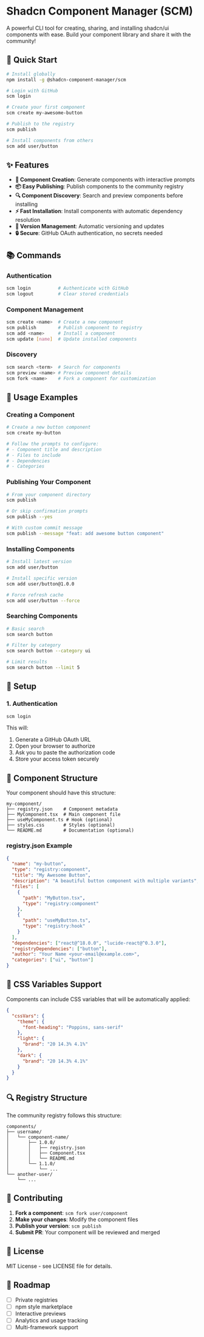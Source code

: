 # Shadcn Component Manager (SCM)

A powerful CLI tool for creating, sharing, and installing shadcn/ui components with ease. Build your component library and share it with the community!

## 🚀 Quick Start

```bash
# Install globally
npm install -g @shadcn-component-manager/scm

# Login with GitHub
scm login

# Create your first component
scm create my-awesome-button

# Publish to the registry
scm publish

# Install components from others
scm add user/button
```

## ✨ Features

- **🔧 Component Creation**: Generate components with interactive prompts
- **📦 Easy Publishing**: Publish components to the community registry
- **🔍 Component Discovery**: Search and preview components before installing
- **⚡ Fast Installation**: Install components with automatic dependency resolution
- **🔄 Version Management**: Automatic versioning and updates
- **🔒 Secure**: GitHub OAuth authentication, no secrets needed

## 📚 Commands

### Authentication

```bash
scm login          # Authenticate with GitHub
scm logout         # Clear stored credentials
```

### Component Management

```bash
scm create <name>  # Create a new component
scm publish        # Publish component to registry
scm add <name>     # Install a component
scm update [name]  # Update installed components
```

### Discovery

```bash
scm search <term>  # Search for components
scm preview <name> # Preview component details
scm fork <name>    # Fork a component for customization
```

## 🎯 Usage Examples

### Creating a Component

```bash
# Create a new button component
scm create my-button

# Follow the prompts to configure:
# - Component title and description
# - Files to include
# - Dependencies
# - Categories
```

### Publishing Your Component

```bash
# From your component directory
scm publish

# Or skip confirmation prompts
scm publish --yes

# With custom commit message
scm publish --message "feat: add awesome button component"
```

### Installing Components

```bash
# Install latest version
scm add user/button

# Install specific version
scm add user/button@1.0.0

# Force refresh cache
scm add user/button --force
```

### Searching Components

```bash
# Basic search
scm search button

# Filter by category
scm search button --category ui

# Limit results
scm search button --limit 5
```

## 🔧 Setup

### 1. Authentication

```bash
scm login
```

This will:

1. Generate a GitHub OAuth URL
2. Open your browser to authorize
3. Ask you to paste the authorization code
4. Store your access token securely

## 📁 Component Structure

Your component should have this structure:

```
my-component/
├── registry.json    # Component metadata
├── MyComponent.tsx  # Main component file
├── useMyComponent.ts # Hook (optional)
├── styles.css       # Styles (optional)
└── README.md        # Documentation (optional)
```

### registry.json Example

```json
{
  "name": "my-button",
  "type": "registry:component",
  "title": "My Awesome Button",
  "description": "A beautiful button component with multiple variants",
  "files": [
    {
      "path": "MyButton.tsx",
      "type": "registry:component"
    },
    {
      "path": "useMyButton.ts",
      "type": "registry:hook"
    }
  ],
  "dependencies": ["react@^18.0.0", "lucide-react@^0.3.0"],
  "registryDependencies": ["button"],
  "author": "Your Name <your-email@example.com>",
  "categories": ["ui", "button"]
}
```

## 🎨 CSS Variables Support

Components can include CSS variables that will be automatically applied:

```json
{
  "cssVars": {
    "theme": {
      "font-heading": "Poppins, sans-serif"
    },
    "light": {
      "brand": "20 14.3% 4.1%"
    },
    "dark": {
      "brand": "20 14.3% 4.1%"
    }
  }
}
```

## 🔍 Registry Structure

The community registry follows this structure:

```
components/
├── username/
│   └── component-name/
│       ├── 1.0.0/
│       │   ├── registry.json
│       │   ├── Component.tsx
│       │   └── README.md
│       └── 1.1.0/
│           └── ...
└── another-user/
    └── ...
```

## 🤝 Contributing

1. **Fork a component**: `scm fork user/component`
2. **Make your changes**: Modify the component files
3. **Publish your version**: `scm publish`
4. **Submit PR**: Your component will be reviewed and merged

## 📄 License

MIT License - see LICENSE file for details.

## 🔮 Roadmap

- [ ] Private registries
- [ ] npm style marketplace
- [ ] Interactive previews
- [ ] Analytics and usage tracking
- [ ] Multi-framework support
